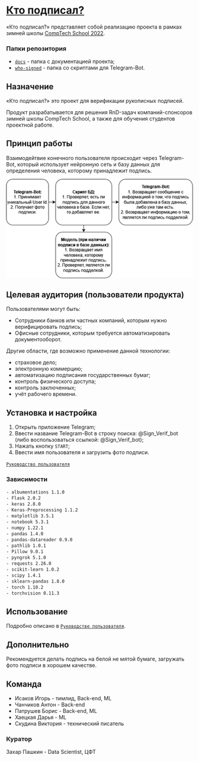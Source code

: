 # [Кто подписал?](https://github.com/comptech-winter-school/who-signed/tree/main)

«Кто подписал?» представляет собой реализацию проекта в рамках зимней школы [CompTech School 2022](https://comptechschool.com/).

### Папки репозитория

- [`docs`](https://github.com/comptech-winter-school/who-signed/tree/main/docs) - папка с документацией проекта;
- [`who-signed`](https://github.com/comptech-winter-school/who-signed/tree/main/who-signed) - папка со скриптами для Telegram-Bot.

## Назначение

«Кто подписал?» это проект для верификации рукописных подписей.

Продукт разрабатывается для решения RnD-задач компаний-спонсоров зимней школы CompTech School, а также для обучения студентов проектной работе.

## Принцип работы

Взаимодейтвие конечного пользователя происходит через Telegram-Bot, который использует нейронную сеть и базу данных для определения человека, которому принадлежит подпись. 

<p align="center">
<img src="/docs/assets/Diagram.png">
</p>

## Целевая аудитория (пользователи продукта)

Пользователями могут быть:

- Cотрудники банков или частных компаний, которым нужно верифицировать подпись;
- Офисные сотрудники, которым требуется автоматизировать документооборот.

Другие области, где возможно применение данной технологии:

- страховое дело;
- электронную коммерцию;
- автоматизацию подписания государственных бумаг;
- контроль физического доступа;
- контроль заключенных;
- учёт рабочего времени.

## Установка и настройка

1. Открыть приложение Telegram;
2. Ввести название Telegram-Bot в строку поиска: @Sign_Verif_bot (либо воспользоваться ссылкой: @Sign_Verif_bot);
3. Нажать кнопку `START`;
4. Ввести имя пользователя и загрузить фото подписи.

[`Руководство пользователя`](/docs/assets/user_guide.md)

### Зависимости

    - albumentations 1.1.0
    - Flask 2.0.2
    - keras 2.8.0
    - Keras-Preprocessing 1.1.2
    - matplotlib 3.5.1
    - notebook 5.3.1
    - numpy 1.22.1
    - pandas 1.4.0
    - pandas-datareader 0.9.0
    - pathlib 1.0.1
    - Pillow 9.0.1
    - pyngrok 5.1.0
    - requests 2.26.0
    - scikit-learn 1.0.2
    - scipy 1.4.1
    - sklearn-pandas 1.8.0
    - torch 1.10.2
    - torchvision 0.11.3

## Использование

Подробно описано в [`Руководстве пользователя`](/docs/assets/user_guide.md).

## Дополнительно

Рекомендуется делать подпись на белой не мятой бумаге, загружать фото подписи в хорошем качестве. 

## Команда

- Исаков Игорь - тимлид, Back-end, ML
- Чанчиков Антон - Back-end
- Патрушев Борис - Back-end, ML
- Хаецкая Дарья - ML
- Скудина Виктория - технический писатель

### Куратор

Захар Пашкин - Data Scientist, ЦФТ
